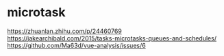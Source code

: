 # microtask
   https://zhuanlan.zhihu.com/p/24460769
   https://jakearchibald.com/2015/tasks-microtasks-queues-and-schedules/
   https://github.com/Ma63d/vue-analysis/issues/6
